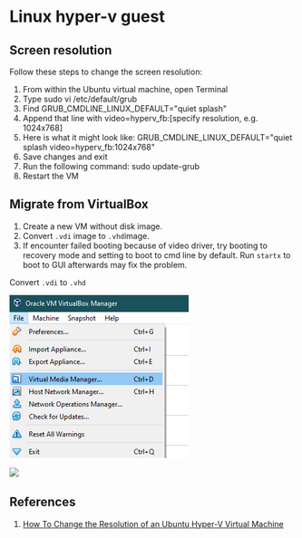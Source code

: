 # Linux hyper-v guest

## Screen resolution

Follow these steps to change the screen resolution:

1. From within the Ubuntu virtual machine, open Terminal
2. Type sudo vi /etc/default/grub
3. Find GRUB\_CMDLINE\_LINUX\_DEFAULT="quiet splash"
4. Append that line with video=hyperv\_fb:\[specify resolution, e.g. 1024x768\]
5. Here is what it might look like: GRUB\_CMDLINE\_LINUX\_DEFAULT="quiet splash video=hyperv\_fb:1024x768"
6. Save changes and exit
7. Run the following command: sudo update-grub
8. Restart the VM

## Migrate from VirtualBox

1. Create a new VM without disk image.
2. Convert `.vdi` image to `.vhd`image.
3. If encounter failed booting because of video driver, try booting to recovery mode and setting to boot to cmd line by default. Run `startx` to boot to GUI afterwards may fix the problem.

Convert `.vdi` to `.vhd`

![](../.gitbook/assets/vbox-media-manager.png)

![](https://raw.githubusercontent.com/Shaowen310/experience/master/img/vbox-media-manager-copy-image.png)

## References

1. [How To Change the Resolution of an Ubuntu Hyper-V Virtual Machine](https://virtualizationreview.com/blogs/virtual-insider/2014/09/change-ubuntu-resolution-on-hyper-v-vm.aspx)


